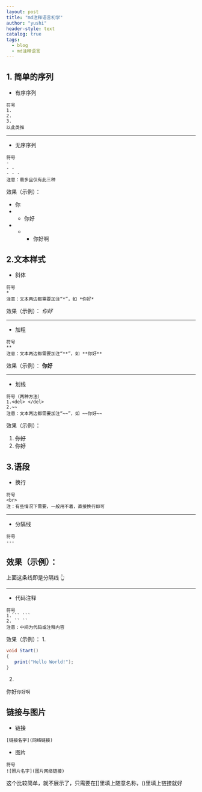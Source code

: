 ```yaml
---
layout: post
title: "md注释语言初学"
author: "yushi"
header-style: text
catalog: true
tags:
  - blog
  - md注释语言
---
```


## 1. 简单的序列
- 有序序列
```
符号
1.
2.
3.
以此类推
``` 

---

- 无序序列
```
符号
-
- -
- - -
注意：最多且仅有此三种
```
 效果（示例）：
 - 你
 -  - 你好
 -  - - 你好啊


 
 ## 2.文本样式
 - 斜体
```
符号
*
注意：文本两边都需要加注“*”，如 *你好*
```
 效果（示例）：
 *你好*

---

- 加粗
```
符号
**
注意：文本两边都需要加注“**”，如 **你好**
```
 效果（示例）：
 **你好**

---

- 划线
```
符号（两种方法）
1.<del> </del>
2.~~
注意：文本两边都需要加注“~~”，如 ~~你好~~
```
 效果（示例）：
1. <del> 你好 </del>
2. ~~你好~~

## 3.语段
- 换行
```
符号
<br>
注：有些情况下需要，一般用不着，直接换行即可
```

---

- 分隔线
```
符号
---
```
 效果（示例）：
 ---
 上面这条线即是分隔线 👆
 
---
- 代码注释
```
符号 
1.``` ```
2. `` ``
注意：中间为代码或注释内容
```
 效果（示例）：
 1.
 ```C#
void Start()
{
	print("Hello World!");
}
 ```
 2.
 你好``你好啊``
 
## 链接与图片
 - 链接
 ```
[链接名字](网络链接)
 ```

- 图片
```
符号
![照片名字](图片网络链接)
```

这个比较简单，就不展示了，只需要在[]里填上随意名称，()里填上链接就好

